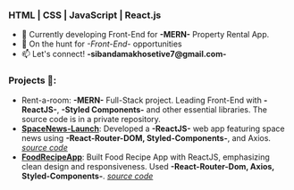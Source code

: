 ### HTML | CSS | JavaScript | React.js
* 🌱 Currently developing Front-End for **-MERN-** Property Rental App.
* 💼 On the hunt for *-Front-End-* opportunities
* 📫 Let's connect! **-sibandamakhosetive7@gmail.com-**

### Projects 🌟:

* Rent-a-room: **-MERN-** Full-Stack project. Leading Front-End with **-ReactJS-**, **-Styled Components-** and other essential libraries. The source code is in a private repository.
* **[SpaceNews-Launch](https://makhoe7-spacenews.netlify.app)**: Developed a **-ReactJS-** web app featuring space news using **-React-Router-DOM, Styled-Components-**, and Axios. *[source code](https://github.com/Makhosetive7/SpaceNews-Launch)*
* **[FoodRecipeApp](https://makhoe7-recipeapp.netlify.app/)**: Built Food Recipe App with ReactJS, emphasizing clean design and responsiveness. Used **-React-Router-Dom, Axios, Styled-Components-**. *[source code](https://github.com/Makhosetive7/react-recipe-app)*

